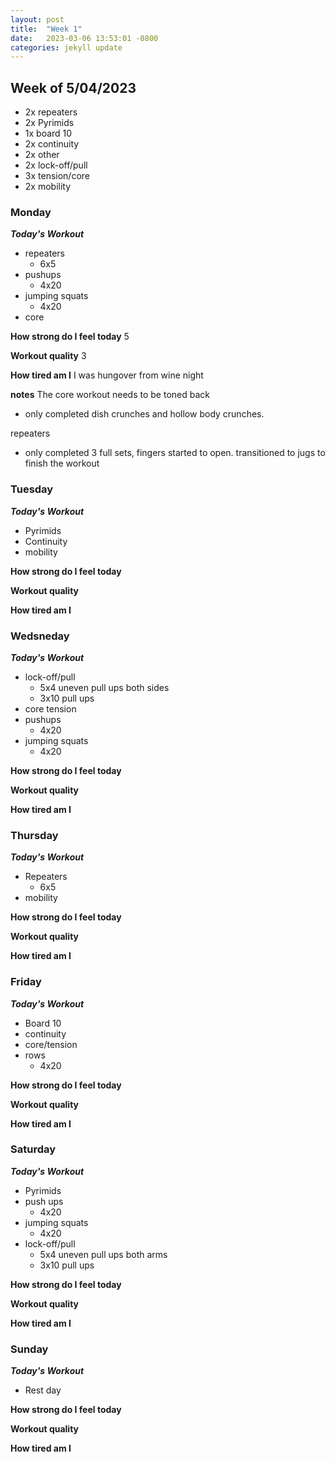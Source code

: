 ```yaml
---
layout: post
title:  "Week 1"
date:   2023-03-06 13:53:01 -0800
categories: jekyll update
---
```



## Week of 5/04/2023
 
 - 2x repeaters
 - 2x Pyrimids
 - 1x board 10
 - 2x continuity
 - 2x other
 - 2x lock-off/pull
 - 3x tension/core
 - 2x mobility


### Monday

  ***Today's Workout***
  - repeaters      
    - 6x5
  - pushups        
    - 4x20
  - jumping squats 
    - 4x20
  - core    
  
  **How strong do I feel today**
5 

  **Workout quality**
3

  **How tired am I**
I was hungover from wine night

  **notes**
The core workout needs to be toned back
  - only completed dish crunches and hollow body crunches.

repeaters
  - only completed 3 full sets, fingers started to open. transitioned to jugs to finish the workout

### Tuesday

  ***Today's Workout***
  - Pyrimids
  - Continuity
  - mobility


  
  **How strong do I feel today**

  **Workout quality**

  **How tired am I**


### Wedsneday 

  ***Today's Workout***
  - lock-off/pull     
    - 5x4 uneven pull ups both sides
    - 3x10 pull ups
  - core tension
  - pushups
    - 4x20
  - jumping squats
    - 4x20
  
  **How strong do I feel today**

  **Workout quality**

  **How tired am I**


### Thursday

  ***Today's Workout***
  - Repeaters
    - 6x5
  - mobility
  
  **How strong do I feel today**

  **Workout quality**

  **How tired am I**


### Friday

  ***Today's Workout***
  - Board 10
  - continuity
  - core/tension
  - rows
    - 4x20
  
  **How strong do I feel today**

  **Workout quality**

  **How tired am I**



### Saturday

  ***Today's Workout***
  - Pyrimids
  - push ups
    - 4x20
  - jumping squats
    - 4x20
  - lock-off/pull
    - 5x4 uneven pull ups both arms
    - 3x10 pull ups
  
  **How strong do I feel today**

  **Workout quality**

  **How tired am I**


### Sunday

  ***Today's Workout***
  - Rest day
  
  **How strong do I feel today**

  **Workout quality**

  **How tired am I**

